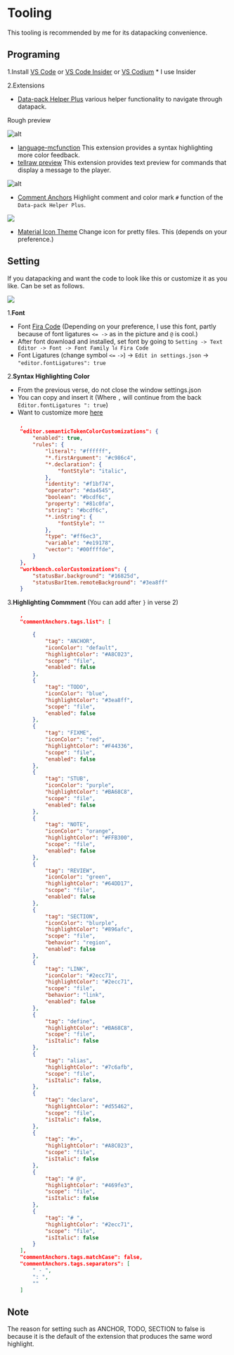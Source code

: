 # Tooling

This tooling is recommended by me for its datapacking convenience.
## Programing

1.Install [VS Code](https://code.visualstudio.com/) or [VS Code Insider](https://code.visualstudio.com/insiders/) or [VS Codium](https://vscodium.com/) * I use Insider

2.Extensions
- [Data-pack Helper Plus](https://marketplace.visualstudio.com/items?itemName=SPGoding.datapack-language-server) various helper functionality to navigate through datapack.

Rough preview

![alt](https://raw.githubusercontent.com/SPGoding/vscode-datapack-helper-plus/master/img/simple-completions.gif)

- [language-mcfunction](https://marketplace.visualstudio.com/items?itemName=arcensoth.language-mcfunction) This extension provides a syntax highlighting more color feedback.
- [tellraw preview](https://marketplace.visualstudio.com/items?itemName=actuallyboomber.tellraw-preview) This extension provides text preview for commands that display a message to the player.

![alt](https://i.imgur.com/9Q64XoT.png)

- [Comment Anchors](https://marketplace.visualstudio.com/items?itemName=ExodiusStudios.comment-anchors) Highlight comment and color mark `#` function of the `Data-pack Helper Plus`.

![](./program/comment.png)

- [Material Icon Theme](https://marketplace.visualstudio.com/items?itemName=PKief.material-icon-theme) Change icon for pretty files. This (depends on your preference.)

## Setting

If you datapacking and want the code to look like this or customize it as you like. Can be set as follows.

![](./program/window.png)

1.**Font**
- Font [Fira Code](https://github.com/tonsky/FiraCode) (Depending on your preference, I use this font, partly because of font ligatures `<= ->` as in the picture and `@` is cool.)
- After font download and installed, set font by going to `Setting -> Text Editor -> Font -> Font Family ใส่ Fira Code`
- Font Ligatures (change symbol `<=` `->`) -> `Edit in settings.json` -> `"editor.fontLigatures": true`

2.**Syntax Highlighting Color**
- From the previous verse, do not close the window settings.json
- You can copy and insert it (Where `,` will continue from the back `Editor.fontLigatures ": true`)
- Want to customize more [here](https://github.com/SPGoding/datapack-language-server/wiki/Semantic-Tokens)
```json
    ,
    "editor.semanticTokenColorCustomizations": {
        "enabled": true,
        "rules": {            
            "literal": "#ffffff",
            "*.firstArgument": "#c986c4",
            "*.declaration": {
                "fontStyle": "italic",
            },
            "identity": "#f1bf74",
            "operator": "#da4545",
            "boolean": "#bcdf6c",
            "property": "#81c0fa",
            "string": "#bcdf6c",
            "*.inString": {
                "fontStyle": ""
            },
            "type": "#ff6ec3",
            "variable": "#e19178",
            "vector": "#00ffffde",
        }
    },
    "workbench.colorCustomizations": {
        "statusBar.background": "#16825d",
        "statusBarItem.remoteBackground": "#3ea8ff"
    }
```
3.**Highlighting Commment** (You can add after `}` in verse 2)
```json
    ,
    "commentAnchors.tags.list": [   

        {
            "tag": "ANCHOR",
            "iconColor": "default",
            "highlightColor": "#A8C023",
            "scope": "file",
            "enabled": false
        },
        {
            "tag": "TODO",
            "iconColor": "blue",
            "highlightColor": "#3ea8ff",
            "scope": "file",
            "enabled": false
        },
        {
            "tag": "FIXME",
            "iconColor": "red",
            "highlightColor": "#F44336",
            "scope": "file",
            "enabled": false
        },
        {
            "tag": "STUB",
            "iconColor": "purple",
            "highlightColor": "#BA68C8",
            "scope": "file",
            "enabled": false
        },
        {
            "tag": "NOTE",
            "iconColor": "orange",
            "highlightColor": "#FFB300",
            "scope": "file",
            "enabled": false
        },
        {
            "tag": "REVIEW",
            "iconColor": "green",
            "highlightColor": "#64DD17",
            "scope": "file",
            "enabled": false
        },
        {
            "tag": "SECTION",
            "iconColor": "blurple",
            "highlightColor": "#896afc",
            "scope": "file",
            "behavior": "region",
            "enabled": false
        },
        {
            "tag": "LINK",
            "iconColor": "#2ecc71",
            "highlightColor": "#2ecc71",
            "scope": "file",
            "behavior": "link",
            "enabled": false
        },
        {
            "tag": "define",
            "highlightColor": "#BA68C8",
            "scope": "file",
            "isItalic": false
        },        
        {
            "tag": "alias",
            "highlightColor": "#7c6afb",
            "scope": "file",
            "isItalic": false,
        },
        {
            "tag": "declare",
            "highlightColor": "#d55462",
            "scope": "file",
            "isItalic": false,
        },
        {
            "tag": "#>",
            "highlightColor": "#A8C023",           
            "scope": "file",
            "isItalic": false
        },
        {
            "tag": "# @",
            "highlightColor": "#469fe3",
            "scope": "file",
            "isItalic": false
        },
        {
            "tag": "# ",
            "highlightColor": "#2ecc71",
            "scope": "file",
            "isItalic": false
        }
    ],
    "commentAnchors.tags.matchCase": false,
    "commentAnchors.tags.separators": [
        " - ",
        ": ",
        ""
    ]
```
## Note

The reason for setting such as ANCHOR, TODO, SECTION to false is because it is the default of the extension that produces the same word highlight.